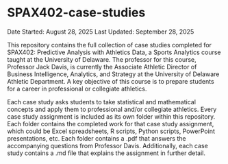 # SPAX402-case-studies
Date Started: August 28, 2025
Last Updated: September 28, 2025

This repository contains the full collection of case studies completed for SPAX402: Predictive Analysis with Athletics Data, a Sports Analytics course taught at the University of Delaware. The professor for this course, Professor Jack Davis, is currently the Associate Athletic Director of Business Intelligence, Analytics, and Strategy at the University of Delaware Athletic Department. A key objective of this course is to prepare students for a career in professional or collegiate athletics.

Each case study asks students to take statistical and mathematical concepts and apply them to professional and/or collegiate athletics. Every case study assignment is included as its own folder within this repository. Each folder contains the completed work for that case study assignment, which could be Excel spreadsheets, R scripts, Python scripts, PowerPoint presentations, etc. Each folder contains a .pdf that answers the accompanying questions from Professor Davis. Additionally, each case study contains a .md file that explains the assignment in further detail.